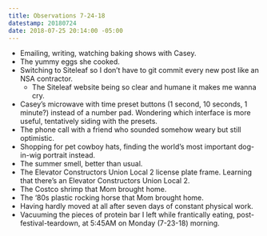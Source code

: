 ```yaml
---
title: Observations 7-24-18
datestamp: 20180724
date: 2018-07-25 20:14:00 -05:00
---
```


- Emailing, writing, watching baking shows with Casey.
- The yummy eggs she cooked.
- Switching to Siteleaf so I don’t have to git commit every new post like an NSA contractor.
	- The Siteleaf website being so clear and humane it makes me wanna cry.
- Casey’s microwave with time preset buttons (1 second, 10 seconds, 1 minute?) instead of a number pad. Wondering which interface is more useful, tentatively siding with the presets.
- The phone call with a friend who sounded somehow weary but still optimistic.
- Shopping for pet cowboy hats, finding the world’s most important dog-in-wig portrait instead.
- The summer smell, better than usual.
- The Elevator Constructors Union Local 2 license plate frame. Learning that there’s an Elevator Constructors Union Local 2.
- The Costco shrimp that Mom brought home.
- The ‘80s plastic rocking horse that Mom brought home.
- Having hardly moved at all after seven days of constant physical work.
- Vacuuming the pieces of protein bar I left while frantically eating, post-festival-teardown, at 5:45AM on Monday (7-23-18) morning.
